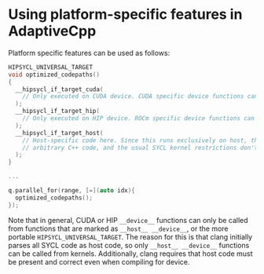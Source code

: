 # Using platform-specific features in AdaptiveCpp

Platform specific features can be used as follows:
```cpp
HIPSYCL_UNIVERSAL_TARGET
void optimized_codepaths()
{
  __hipsycl_if_target_cuda(
    // Only executed on CUDA device. CUDA specific device functions can be called here
  );
  __hipsycl_if_target_hip(
    // Only executed on HIP device. ROCm specific device functions can be called here
  );
  __hipsycl_if_target_host(
    // Host-specific code here. Since this runs exclusively on host, this can be any
    // arbitrary C++ code, and the usual SYCL kernel restrictions don't apply.
  );
}

...

q.parallel_for(range, [=](auto idx){
  optimized_codepaths();
});

```
Note that in general, CUDA or HIP `__device__` functions can only be called from functions that are marked as `__host__ __device__`, or the more portable `HIPSYCL_UNIVERSAL_TARGET`. The reason for this is that clang initially parses all SYCL code as host code, so only `__host__ __device__` functions can be called from kernels. Additionally, clang requires that host code must be present and correct even when compiling for device.